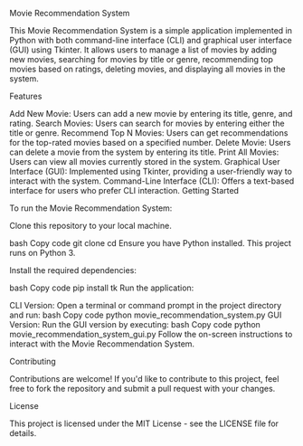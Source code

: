Movie Recommendation System

This Movie Recommendation System is a simple application implemented in Python with both command-line interface (CLI) and graphical user interface (GUI) using Tkinter. It allows users to manage a list of movies by adding new movies, searching for movies by title or genre, recommending top movies based on ratings, deleting movies, and displaying all movies in the system.

Features

Add New Movie: Users can add a new movie by entering its title, genre, and rating.
Search Movies: Users can search for movies by entering either the title or genre.
Recommend Top N Movies: Users can get recommendations for the top-rated movies based on a specified number.
Delete Movie: Users can delete a movie from the system by entering its title.
Print All Movies: Users can view all movies currently stored in the system.
Graphical User Interface (GUI): Implemented using Tkinter, providing a user-friendly way to interact with the system.
Command-Line Interface (CLI): Offers a text-based interface for users who prefer CLI interaction.
Getting Started

To run the Movie Recommendation System:

Clone this repository to your local machine.

bash
Copy code
git clone <repository-url>
cd <repository-name>
Ensure you have Python installed. This project runs on Python 3.

Install the required dependencies:

bash
Copy code
pip install tk
Run the application:

CLI Version: Open a terminal or command prompt in the project directory and run:
bash
Copy code
python movie_recommendation_system.py
GUI Version: Run the GUI version by executing:
bash
Copy code
python movie_recommendation_system_gui.py
Follow the on-screen instructions to interact with the Movie Recommendation System.

Contributing

Contributions are welcome! If you'd like to contribute to this project, feel free to fork the repository and submit a pull request with your changes.

License

This project is licensed under the MIT License - see the LICENSE file for details.

